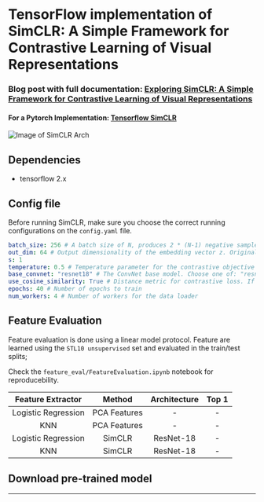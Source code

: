 # TensorFlow implementation of SimCLR: A Simple Framework for Contrastive Learning of Visual Representations

### Blog post with full documentation: [Exploring SimCLR: A Simple Framework for Contrastive Learning of Visual Representations](https://sthalles.github.io/simple-self-supervised-learning/)

#### For a Pytorch Implementation: [Tensorflow SimCLR](https://github.com/sthalles/SimCLR)

![Image of SimCLR Arch](https://sthalles.github.io/assets/contrastive-self-supervised/cover.png)

## Dependencies

- tensorflow 2.x

## Config file

Before running SimCLR, make sure you choose the correct running configurations on the ```config.yaml``` file.

```yaml
batch_size: 256 # A batch size of N, produces 2 * (N-1) negative samples. Original implementation uses a batch size of 8192
out_dim: 64 # Output dimensionality of the embedding vector z. Original implementation uses 2048
s: 1
temperature: 0.5 # Temperature parameter for the contrastive objective
base_convnet: "resnet18" # The ConvNet base model. Choose one of: "resnet18 or resnet50". Original implementation uses resnet50
use_cosine_similarity: True # Distance metric for contrastive loss. If False, uses dot product
epochs: 40 # Number of epochs to train
num_workers: 4 # Number of workers for the data loader
```

## Feature Evaluation

Feature evaluation is done using a linear model protocol. Feature are learned using the ```STL10 unsupervised``` set and evaluated in the train/test splits;

Check the ```feature_eval/FeatureEvaluation.ipynb``` notebook for reproducebility.

|  Feature Extractor  |    Method    | Architecture | Top 1 |
|:-------------------:|:------------:|:------------:|:-----:|
| Logistic Regression | PCA Features |       -      |   -   |
|         KNN         | PCA Features |       -      |   -   |
| Logistic Regression |    SimCLR    |   ResNet-18  |   -   |
|         KNN         |    SimCLR    |   ResNet-18  |   -   |

## Download pre-trained model 

---
